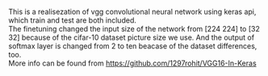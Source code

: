 This is a realisezation of vgg convolutional neural network using keras api, which train and test are both included.    
The finetuning changed the input size of the network from [224 224] to [32 32] because of the cifar-10 dataset picture size we use. And the output of softmax layer is changed from 2 to ten beacase of the dataset differences, too.  
More info can be found from https://github.com/1297rohit/VGG16-In-Keras

